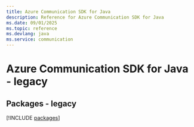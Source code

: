 ```yaml
---
title: Azure Communication SDK for Java
description: Reference for Azure Communication SDK for Java
ms.date: 09/01/2025
ms.topic: reference
ms.devlang: java
ms.service: communication
---
```

# Azure Communication SDK for Java - legacy
## Packages - legacy
[!INCLUDE [packages](communication-index.md)]